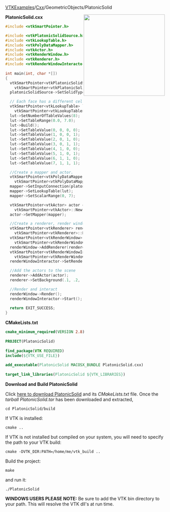 [VTKExamples](Home)/[Cxx](Cxx)/GeometricObjects/PlatonicSolid

<img align="right" src="https://github.com/lorensen/VTKExamples/raw/master/Testing/Baseline/GeometricObjects/TestPlatonicSolid.png" width="256" />

**PlatonicSolid.cxx**
```c++
#include <vtkSmartPointer.h>

#include <vtkPlatonicSolidSource.h>
#include <vtkLookupTable.h>
#include <vtkPolyDataMapper.h>
#include <vtkActor.h>
#include <vtkRenderWindow.h>
#include <vtkRenderer.h>
#include <vtkRenderWindowInteractor.h>
 
int main(int, char *[])
{
  vtkSmartPointer<vtkPlatonicSolidSource> platonicSolidSource = 
    vtkSmartPointer<vtkPlatonicSolidSource>::New();
  platonicSolidSource->SetSolidTypeToOctahedron();

  // Each face has a different cell scalar
  vtkSmartPointer<vtkLookupTable> lut =
    vtkSmartPointer<vtkLookupTable>::New();
  lut->SetNumberOfTableValues(8);
  lut->SetTableRange(0.0, 7.0);
  lut->Build();
  lut->SetTableValue(0, 0, 0, 0);
  lut->SetTableValue(1, 0, 0, 1);
  lut->SetTableValue(2, 0, 1, 0);
  lut->SetTableValue(3, 0, 1, 1);
  lut->SetTableValue(4, 1, 0, 0);
  lut->SetTableValue(5, 1, 0, 1);
  lut->SetTableValue(6, 1, 1, 0);
  lut->SetTableValue(7, 1, 1, 1);

  //Create a mapper and actor.
  vtkSmartPointer<vtkPolyDataMapper> mapper = 
    vtkSmartPointer<vtkPolyDataMapper>::New();
  mapper->SetInputConnection(platonicSolidSource->GetOutputPort());
  mapper->SetLookupTable(lut);
  mapper->SetScalarRange(0, 7);

  vtkSmartPointer<vtkActor> actor = 
    vtkSmartPointer<vtkActor>::New();
  actor->SetMapper(mapper);

  //Create a renderer, render window, and interactor
  vtkSmartPointer<vtkRenderer> renderer = 
    vtkSmartPointer<vtkRenderer>::New();
  vtkSmartPointer<vtkRenderWindow> renderWindow = 
    vtkSmartPointer<vtkRenderWindow>::New();
  renderWindow->AddRenderer(renderer);
  vtkSmartPointer<vtkRenderWindowInteractor> renderWindowInteractor = 
    vtkSmartPointer<vtkRenderWindowInteractor>::New();
  renderWindowInteractor->SetRenderWindow(renderWindow);

  //Add the actors to the scene
  renderer->AddActor(actor);
  renderer->SetBackground(.1, .2, .3);

  //Render and interact
  renderWindow->Render();
  renderWindowInteractor->Start();
  
  return EXIT_SUCCESS;
}
```
**CMakeLists.txt**
```cmake
cmake_minimum_required(VERSION 2.8)
 
PROJECT(PlatonicSolid)
 
find_package(VTK REQUIRED)
include(${VTK_USE_FILE})
 
add_executable(PlatonicSolid MACOSX_BUNDLE PlatonicSolid.cxx)
 
target_link_libraries(PlatonicSolid ${VTK_LIBRARIES})
```

**Download and Build PlatonicSolid**

Click [here to download PlatonicSolid](https://github.com/lorensen/VTKWikiExamplesTarballs/raw/master/PlatonicSolid.tar) and its *CMakeLists.txt* file.
Once the *tarball PlatonicSolid.tar* has been downloaded and extracted,
```
cd PlatonicSolid/build 
```
If VTK is installed:
```
cmake ..
```
If VTK is not installed but compiled on your system, you will need to specify the path to your VTK build:
```
cmake -DVTK_DIR:PATH=/home/me/vtk_build ..
```
Build the project:
```
make
```
and run it:
```
./PlatonicSolid
```
**WINDOWS USERS PLEASE NOTE:** Be sure to add the VTK bin directory to your path. This will resolve the VTK dll's at run time.

